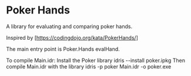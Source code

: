 # Poker Hands
A library for evaluating and comparing poker hands.

Inspired by [https://codingdojo.org/kata/PokerHands/]

The main entry point is Poker.Hands evalHand.

To compile Main.idr:
Install the Poker library
idris --install poker.ipkg
Then compile Main.idr with the library
idris -p poker Main.idr -o poker.exe
